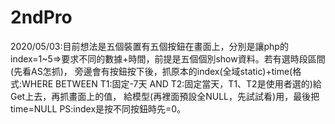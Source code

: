 # 2ndPro
2020/05/03:目前想法是五個裝置有五個按鈕在畫面上，分別是讓php的index=1~5=>要求不同的數據+時間，前提是五個個別show資料。若有選時段區間(先看AS怎抓)，
  旁邊會有按鈕按下後，抓原本的index(全域static)+time(格式:WHERE BETWEEN T1:固定-7天 AND T2:固定當天，T1、T2是使用者選的)給Get上去，再抓畫面上的值，
  給模型(再裡面預設全NULL，先試試看)用，最後把time=NULL PS:index是按不同按鈕時先=0。
